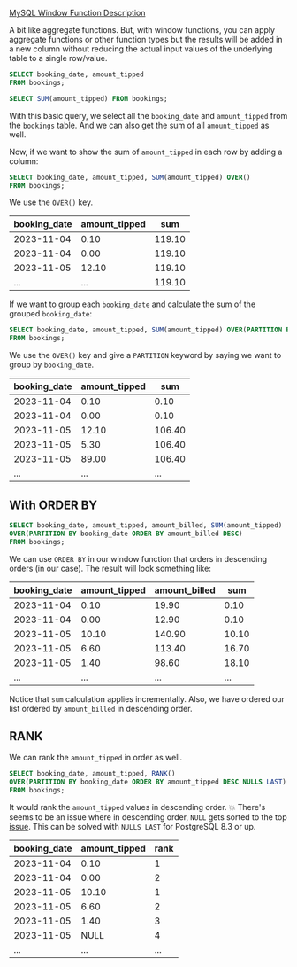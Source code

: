 
[MySQL Window Function Description](https://dev.mysql.com/doc/refman/8.0/en/window-function-descriptions.html)

A bit like aggregate functions. But, with window functions, you can apply aggregate functions or other function types but the results will be added in a new column without reducing the actual input values of the underlying table to a single row/value.

```sql
SELECT booking_date, amount_tipped
FROM bookings;

SELECT SUM(amount_tipped) FROM bookings;
```
With this basic query, we select all the `booking_date` and `amount_tipped` from the `bookings` table. And we can also get the sum of all `amount_tipped` as well.

Now, if we want to show the sum of `amount_tipped` in each row by adding a column:
```sql
SELECT booking_date, amount_tipped, SUM(amount_tipped) OVER()
FROM bookings;
```
We use the `OVER()` key.

| booking_date | amount_tipped | sum    |
| ------------ | ------------- | ------ |
| 2023-11-04   | 0.10          | 119.10 |
| 2023-11-04   | 0.00          | 119.10 |
| 2023-11-05   | 12.10         | 119.10 |
| ...          | ...           | 119.10 |

If we want to group each `booking_date` and calculate the sum of the grouped `booking_date`:
```sql
SELECT booking_date, amount_tipped, SUM(amount_tipped) OVER(PARTITION BY booking_date)
FROM bookings;
```
We use the `OVER()` key and give a `PARTITION` keyword by saying we want to group by `booking_date`.

| booking_date | amount_tipped | sum    |
| ------------ | ------------- | ------ |
| 2023-11-04   | 0.10          | 0.10   |
| 2023-11-04   | 0.00          | 0.10   |
| 2023-11-05   | 12.10         | 106.40 |
| 2023-11-05   | 5.30          | 106.40 |
| 2023-11-05   | 89.00         | 106.40 |
| ...          | ...           | ...    |

## With ORDER BY

```sql
SELECT booking_date, amount_tipped, amount_billed, SUM(amount_tipped)
OVER(PARTITION BY booking_date ORDER BY amount_billed DESC)
FROM bookings;
```
We can use `ORDER BY` in our window function that orders in descending orders (in our case).
The result will look something like:

| booking_date | amount_tipped | amount_billed | sum   |
| ------------ | ------------- | ------------- | ----- |
| 2023-11-04   | 0.10          | 19.90         | 0.10  |
| 2023-11-04   | 0.00          | 12.90         | 0.10  |
| 2023-11-05   | 10.10         | 140.90        | 10.10 |
| 2023-11-05   | 6.60          | 113.40        | 16.70 |
| 2023-11-05   | 1.40          | 98.60         | 18.10 |
| ...          | ...           | ...           | ...   |
Notice that `sum` calculation applies incrementally. Also, we have ordered our list ordered by `amount_billed` in descending order.

## RANK

We can rank the `amount_tipped` in order as well.

```sql
SELECT booking_date, amount_tipped, RANK()
OVER(PARTITION BY booking_date ORDER BY amount_tipped DESC NULLS LAST)
FROM bookings;
```
It would rank the `amount_tipped` values in descending order.
💥 There's seems to be an issue where in descending order, `NULL` gets sorted to the top [issue](https://stackoverflow.com/questions/7621205/sort-null-values-to-the-end-of-a-table). This can be solved with `NULLS LAST` for PostgreSQL 8.3 or up.

| booking_date | amount_tipped | rank |
| ------------ | ------------- | ---- |
| 2023-11-04   | 0.10          | 1    |
| 2023-11-04   | 0.00          | 2    |
| 2023-11-05   | 10.10         | 1    |
| 2023-11-05   | 6.60          | 2    |
| 2023-11-05   | 1.40          | 3    |
| 2023-11-05   | NULL          | 4    |
| ...          | ...           | ...  |
